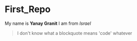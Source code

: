 # First_Repo
My name is **Yanay Granit** 
I am from *Israel*
> I don't know what a blockquote means
'code'
> whatever
